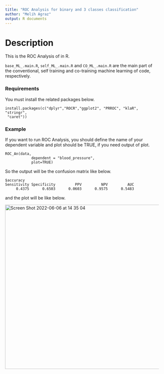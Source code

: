 ```yaml
---
title: "ROC Analysis for binary and 3 classes classification"
author: "Melih Agraz"
output: R documents
---
```


# Description

This is the ROC Analysis of in R. 

```base_ML_.main.R```, ```self_ML_.main.R``` and ```CO_ML_.main.R``` are the main part of the conventional, self training and co-training machine learning of code, respectively. 




### Requirements

You must install the related packages below.

```{r setup1, include=FALSE}
install.packages(c("dplyr","ROCR","ggplot2", "PRROC", "klaR", "stringr", 
 "caret"))
```



### Example

If you want to run ROC Analysis, you should define the name of your dependent variable and plot should be TRUE, if you need output of plot.

```{r setup1, include=FALSE}
ROC_An(data, 
            dependent = "blood_pressure",
            plot=TRUE)
```
So the output will be the confusion matrix like below.


```{r setup1, include=FALSE}
$accuracy
Sensitivity Specificity         PPV         NPV         AUC 
     0.4375      0.6503      0.0603      0.9575      0.5483 

```


and the plot will be like below.  

 
<img width="539" alt="Screen Shot 2022-06-06 at 14 35 04" src="https://user-images.githubusercontent.com/37498443/172224493-8247f89f-15f9-4608-91e8-37a7ea4b0502.png">


